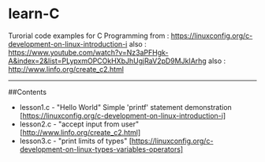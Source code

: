 # learn-C

Turorial code examples for C Programming
from : https://linuxconfig.org/c-development-on-linux-introduction-i
also : https://www.youtube.com/watch?v=Nz3aPFHgk-A&index=2&list=PLypxmOPCOkHXbJhUgjRaV2pD9MJkIArhg
also : http://www.linfo.org/create_c2.html

***

##Contents

* lesson1.c  - "Hello World"
  	     Simple 'printf' statement demonstration
	     [https://linuxconfig.org/c-development-on-linux-introduction-i]
* lesson2.c  - "accept input from user"
  	     [http://www.linfo.org/create_c2.html]
* lesson3.c  - "print limits of types"
  	     [https://linuxconfig.org/c-development-on-linux-types-variables-operators]
